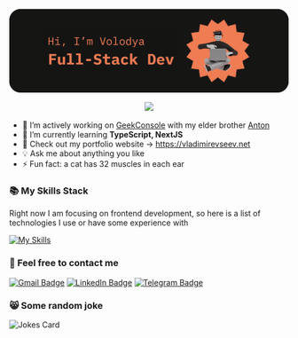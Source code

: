![Greeting](header3-01.png)

<p align="center">
  <a href="https://github.com/DenverCoder1/readme-typing-svg"><img src="https://readme-typing-svg.herokuapp.com?font=Fira+Code&duration=4000&pause=1000&color=FF7F50&center=true&lines=I'm+always+learning+new+things;And+looking+for+new+opportunities;Welcome+aboard+and+have+fun!"></a>
</p>

- 🚀 I’m actively working on [GeekConsole](https://geekconsole.app/) with my elder brother [Anton](https://github.com/slayoffer/)
- 🌱 I’m currently learning **TypeScript, NextJS**
- 💯 Check out my portfolio website -> https://vladimirevseev.net
- 💡 Ask me about anything you like
- ⚡ Fun fact: a cat has 32 muscles in each ear

### 📚 My Skills Stack

Right now I am focusing on frontend development, so here is a list of technologies I use or have some experience with

[![My Skills](https://skillicons.dev/icons?i=html,css,tailwind,bootstrap,js,react,redux,postgres,express,nodejs,bash,git,github&perline=16)](https://skillicons.dev)

### 💬 Feel free to contact me

[![Gmail Badge](https://img.shields.io/badge/Gmail-D14836?style=for-the-badge&logo=gmail&logoColor=white)](mailto:vladimir.yevseev@gmail.com)
[![LinkedIn Badge](https://img.shields.io/badge/LinkedIn-0077B5?style=for-the-badge&logo=linkedin&logoColor=white)](https://www.linkedin.com/in/vvolodya-evseev/)
[![Telegram Badge](https://img.shields.io/badge/Telegram-2CA5E0?style=for-the-badge&logo=telegram&logoColor=white)](https://t.me/vVladimirEvseev)


### 😸 Some random joke

![Jokes Card](https://readme-jokes.vercel.app/api?theme=watermelon)




